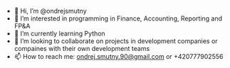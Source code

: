 - 👋 Hi, I’m @ondrejsmutny
- 👀 I’m interested in programming in Finance, Accounting, Reporting and FP&A
- 🌱 I’m currently learning Python
- 💞️ I’m looking to collaborate on projects in development companies or compaines with their own development teams
- 📫 How to reach me: ondrej.smutny.90@gmail.com or +420777902556

<!---
ondrejsmutny/ondrejsmutny is a ✨ special ✨ repository because its `README.md` (this file) appears on your GitHub profile.
You can click the Preview link to take a look at your changes.
--->
